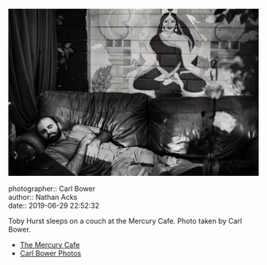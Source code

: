 ![Toby Hurst sleeps on a couch at the Mercury Cafe](assets/2019-06-29-set-4-the-dance-89.webp)

photographer:: Carl Bower  
author:: Nathan Acks  
date:: 2019-06-29 22:52:32

Toby Hurst sleeps on a couch at the Mercury Cafe. Photo taken by Carl Bower.

* [The Mercury Cafe](http://mercurycafe.com)
* [Carl Bower Photos](https://carlbowerphotos.com)

